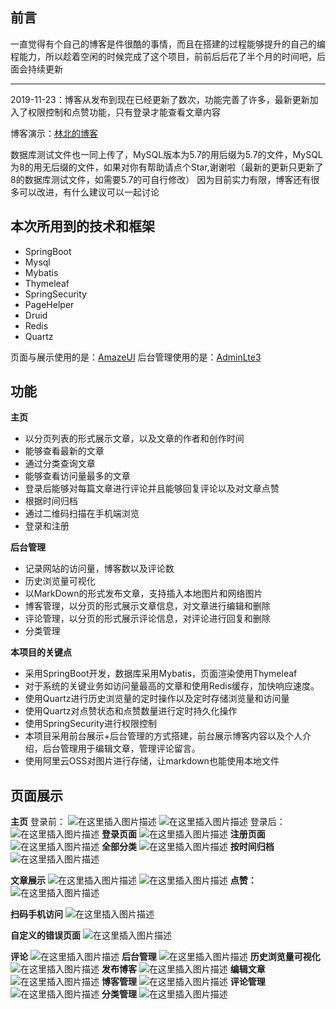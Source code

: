 
## 前言

一直觉得有个自己的博客是件很酷的事情，而且在搭建的过程能够提升的自己的编程能力，所以趁着空闲的时候完成了这个项目，前前后后花了半个月的时间吧，后面会持续更新

---

2019-11-23：博客从发布到现在已经更新了数次，功能完善了许多，最新更新加入了权限控制和点赞功能，只有登录才能查看文章内容


博客演示：[林北的博客](http://lpepsi.top/)

数据库测试文件也一同上传了，MySQL版本为5.7的用后缀为5.7的文件，MySQL为8的用无后缀的文件，如果对你有帮助请点个Star,谢谢啦（最新的更新只更新了8的数据库测试文件，如需要5.7的可自行修改）
因为目前实力有限，博客还有很多可以改进，有什么建议可以一起讨论
## 本次所用到的技术和框架

 - SpringBoot
 - Mysql
 - Mybatis
 - Thymeleaf
 - SpringSecurity
 - PageHelper
 - Druid
 - Redis
 - Quartz

页面与展示使用的是：[AmazeUI](https://amazeui.clouddeep.cn/)
后台管理使用的是：[AdminLte3](https://adminlte.io/themes/dev/AdminLTE/index3.html)

## 功能
**主页**

 - 以分页列表的形式展示文章，以及文章的作者和创作时间
 - 能够查看最新的文章
 - 通过分类查询文章
 - 能够查看访问量最多的文章
 - 登录后能够对每篇文章进行评论并且能够回复评论以及对文章点赞
 - 根据时间归档
 - 通过二维码扫描在手机端浏览
 - 登录和注册

**后台管理**

 - 记录网站的访问量，博客数以及评论数
 - 历史浏览量可视化
 - 以MarkDown的形式发布文章，支持插入本地图片和网络图片
 - 博客管理，以分页的形式展示文章信息，对文章进行编辑和删除
 - 评论管理，以分页的形式展示评论信息，对评论进行回复和删除
 - 分类管理


**本项目的关键点**

 - 采用SpringBoot开发，数据库采用Mybatis，页面渲染使用Thymeleaf
 - 对于系统的关键业务如访问量最高的文章和使用Redis缓存，加快响应速度。
 - 使用Quartz进行历史浏览量的定时操作以及定时存储浏览量和访问量
 - 使用Quartz对点赞状态和点赞数量进行定时持久化操作
 - 使用SpringSecurity进行权限控制
 - 本项目采用前台展示+后台管理的方式搭建，前台展示博客内容以及个人介绍，后台管理用于编辑文章，管理评论留言。
 - 使用阿里云OSS对图片进行存储，让markdown也能使用本地文件


## 页面展示
**主页**
登录前：
![在这里插入图片描述](https://img-blog.csdnimg.cn/20191123133033371.png?x-oss-process=image/watermark,type_ZmFuZ3poZW5naGVpdGk,shadow_10,text_aHR0cHM6Ly9ibG9nLmNzZG4ubmV0L3FxXzQwODY2ODk3,size_16,color_FFFFFF,t_70)
![在这里插入图片描述](https://img-blog.csdnimg.cn/20191106174913891.png?x-oss-process=image/watermark,type_ZmFuZ3poZW5naGVpdGk,shadow_10,text_aHR0cHM6Ly9ibG9nLmNzZG4ubmV0L3FxXzQwODY2ODk3,size_16,color_FFFFFF,t_70)
登录后：
![在这里插入图片描述](https://img-blog.csdnimg.cn/20191123133147373.png?x-oss-process=image/watermark,type_ZmFuZ3poZW5naGVpdGk,shadow_10,text_aHR0cHM6Ly9ibG9nLmNzZG4ubmV0L3FxXzQwODY2ODk3,size_16,color_FFFFFF,t_70)
**登录页面**
![在这里插入图片描述](https://img-blog.csdnimg.cn/20191123133324155.png?x-oss-process=image/watermark,type_ZmFuZ3poZW5naGVpdGk,shadow_10,text_aHR0cHM6Ly9ibG9nLmNzZG4ubmV0L3FxXzQwODY2ODk3,size_16,color_FFFFFF,t_70)
**注册页面**
![在这里插入图片描述](https://img-blog.csdnimg.cn/20191123133350897.png?x-oss-process=image/watermark,type_ZmFuZ3poZW5naGVpdGk,shadow_10,text_aHR0cHM6Ly9ibG9nLmNzZG4ubmV0L3FxXzQwODY2ODk3,size_16,color_FFFFFF,t_70)
**全部分类**
![在这里插入图片描述](https://img-blog.csdnimg.cn/20191106174817978.png?x-oss-process=image/watermark,type_ZmFuZ3poZW5naGVpdGk,shadow_10,text_aHR0cHM6Ly9ibG9nLmNzZG4ubmV0L3FxXzQwODY2ODk3,size_16,color_FFFFFF,t_70)
**按时间归档**
![在这里插入图片描述](https://img-blog.csdnimg.cn/20190923170713473.png?x-oss-process=image/watermark,type_ZmFuZ3poZW5naGVpdGk,shadow_10,text_aHR0cHM6Ly9ibG9nLmNzZG4ubmV0L3FxXzQwODY2ODk3,size_16,color_FFFFFF,t_70)

**文章展示**
![在这里插入图片描述](https://img-blog.csdnimg.cn/20190930083052457.png?x-oss-process=image/watermark,type_ZmFuZ3poZW5naGVpdGk,shadow_10,text_aHR0cHM6Ly9ibG9nLmNzZG4ubmV0L3FxXzQwODY2ODk3,size_16,color_FFFFFF,t_70)
![在这里插入图片描述](https://img-blog.csdnimg.cn/20190922160249297.png?x-oss-process=image/watermark,type_ZmFuZ3poZW5naGVpdGk,shadow_10,text_aHR0cHM6Ly9ibG9nLmNzZG4ubmV0L3FxXzQwODY2ODk3,size_16,color_FFFFFF,t_70)
**点赞：**
![在这里插入图片描述](https://img-blog.csdnimg.cn/20191123133235140.png?x-oss-process=image/watermark,type_ZmFuZ3poZW5naGVpdGk,shadow_10,text_aHR0cHM6Ly9ibG9nLmNzZG4ubmV0L3FxXzQwODY2ODk3,size_16,color_FFFFFF,t_70)

**扫码手机访问**
![在这里插入图片描述](https://img-blog.csdnimg.cn/20190916065329397.png?x-oss-process=image/watermark,type_ZmFuZ3poZW5naGVpdGk,shadow_10,text_aHR0cHM6Ly9ibG9nLmNzZG4ubmV0L3FxXzQwODY2ODk3,size_16,color_FFFFFF,t_70)


**自定义的错误页面**
![在这里插入图片描述](https://img-blog.csdnimg.cn/20190914084713827.png?x-oss-process=image/watermark,type_ZmFuZ3poZW5naGVpdGk,shadow_10,text_aHR0cHM6Ly9ibG9nLmNzZG4ubmV0L3FxXzQwODY2ODk3,size_16,color_FFFFFF,t_70)


**评论**
![在这里插入图片描述](https://img-blog.csdnimg.cn/20190801113257687.png?x-oss-process=image/watermark,type_ZmFuZ3poZW5naGVpdGk,shadow_10,text_aHR0cHM6Ly9ibG9nLmNzZG4ubmV0L3FxXzQwODY2ODk3,size_16,color_FFFFFF,t_70)
**后台管理**
![在这里插入图片描述](https://img-blog.csdnimg.cn/20191106143744140.png?x-oss-process=image/watermark,type_ZmFuZ3poZW5naGVpdGk,shadow_10,text_aHR0cHM6Ly9ibG9nLmNzZG4ubmV0L3FxXzQwODY2ODk3,size_16,color_FFFFFF,t_70)
**历史浏览量可视化**
![在这里插入图片描述](https://img-blog.csdnimg.cn/20191106144043321.png?x-oss-process=image/watermark,type_ZmFuZ3poZW5naGVpdGk,shadow_10,text_aHR0cHM6Ly9ibG9nLmNzZG4ubmV0L3FxXzQwODY2ODk3,size_16,color_FFFFFF,t_70)
**发布博客**
![在这里插入图片描述](https://img-blog.csdnimg.cn/20190916070420198.png?x-oss-process=image/watermark,type_ZmFuZ3poZW5naGVpdGk,shadow_10,text_aHR0cHM6Ly9ibG9nLmNzZG4ubmV0L3FxXzQwODY2ODk3,size_16,color_FFFFFF,t_70)
**编辑文章**
![在这里插入图片描述](https://img-blog.csdnimg.cn/20190916070448733.png?x-oss-process=image/watermark,type_ZmFuZ3poZW5naGVpdGk,shadow_10,text_aHR0cHM6Ly9ibG9nLmNzZG4ubmV0L3FxXzQwODY2ODk3,size_16,color_FFFFFF,t_70)
**博客管理**
![在这里插入图片描述](https://img-blog.csdnimg.cn/2019080111360271.png?x-oss-process=image/watermark,type_ZmFuZ3poZW5naGVpdGk,shadow_10,text_aHR0cHM6Ly9ibG9nLmNzZG4ubmV0L3FxXzQwODY2ODk3,size_16,color_FFFFFF,t_70)
**评论管理**
![在这里插入图片描述](https://img-blog.csdnimg.cn/20190801113633125.png?x-oss-process=image/watermark,type_ZmFuZ3poZW5naGVpdGk,shadow_10,text_aHR0cHM6Ly9ibG9nLmNzZG4ubmV0L3FxXzQwODY2ODk3,size_16,color_FFFFFF,t_70)
**分类管理**
![在这里插入图片描述](https://img-blog.csdnimg.cn/20190914084031822.png?x-oss-process=image/watermark,type_ZmFuZ3poZW5naGVpdGk,shadow_10,text_aHR0cHM6Ly9ibG9nLmNzZG4ubmV0L3FxXzQwODY2ODk3,size_16,color_FFFFFF,t_70)
